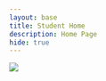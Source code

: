 ```yaml
---
layout: base
title: Student Home 
description: Home Page
hide: true
---
```


<img src="{{site.baseurl}}/images/apcompscihome.png">
